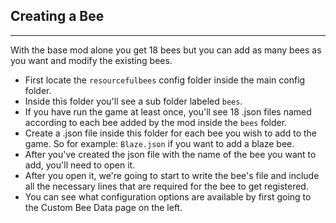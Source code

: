 ## **Creating a Bee**
***

With the base mod alone you get 18 bees but you can add as many bees as you want and modify the existing bees.

* First locate the `resourcefulbees` config folder inside the main config folder.
* Inside this folder you'll see a sub folder labeled `bees`.
* If you have run the game at least once, you'll see 18 .json files named according to each bee added by the mod inside the `bees` folder. 
* Create a .json file inside this folder for each bee you wish to add to the game. So for example: `Blaze.json` if you want to add a blaze bee.
* After you've created the json file with the name of the bee you want to add, you'll need to open it. 
* After you open it, we're going to start to write the bee's file and include all the necessary lines that are required for the bee to get registered.
* You can see what configuration options are available by first going to the Custom Bee Data page on the left.
<!--stackedit_data:
eyJoaXN0b3J5IjpbLTE3MTI1NDA4NjFdfQ==
-->